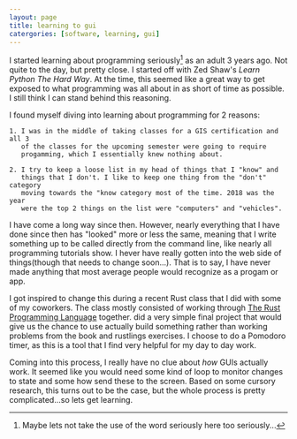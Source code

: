 ```yaml
---
layout: page
title: learning to gui
catergories: [software, learning, gui]
---
```


I started learning about programming seriously[^1] as an adult 3 years ago.
Not quite to the day, but pretty close. I started off with Zed Shaw's _Learn
Python The Hard Way_. At the time, this seemed like a great way to get exposed
to what programming was all about in as short of time as possible. I still
think I can stand behind this reasoning.

I found myself diving into learning about programming for 2 reasons:

    1. I was in the middle of taking classes for a GIS certification and all 3
       of the classes for the upcoming semester were going to require
       progamming, which I essentially knew nothing about.

    2. I try to keep a loose list in my head of things that I "know" and
       things that I don't. I like to keep one thing from the "don't" category
       moving towards the "know category most of the time. 2018 was the year
       were the top 2 things on the list were "computers" and "vehicles".

I have come a long way since then. However, nearly everything that I have done
since then has "looked" more or less the same, meaning that I write something
up to be called directly from the command line, like nearly all programming
tutorials show. I hever have really gotten into the web side of things(though
that needs to change soon...). That is to say, I have never made anything that
most average people would recognize as a progam or app.

I got inspired to change this during a recent Rust class that I did with some
of my coworkers. The class mostly consisted of working through [The Rust
Programming Language](https://doc.rust-lang.org/book/) together.
did a very simple final project that would give us the chance to use actually
build something rather than working problems from the book and rustlings
exercises. I choose to do a Pomodoro timer, as this is a tool that I find very
helpful for my day to day work.

Coming into this process, I really have no clue about _how_ GUIs actually
work. It seemed like you would need some kind of loop to monitor changes to
state and some how send these to the screen. Based on some cursory research,
this turns out to be the case, but the whole process is pretty
complicated...so lets get learning.


[^1]: Maybe lets not take the use of the word seriously here too seriously...
